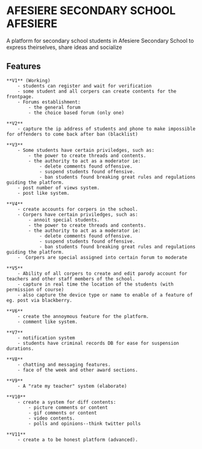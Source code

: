 # AFESIERE SECONDARY SCHOOL AFESIERE
A platform for secondary school students in Afesiere Secondary School to express theirselves, share ideas and socialize

## Features

    **V1** (Working)
        - students can register and wait for verification
        - some student and all corpers can create contents for the frontpage.
        - Forums establishment:
            - the general forum
            - the choice based forum (only one)

    **V2**
        - capture the ip address of students and phone to make impossible for offenders to come back after ban (blacklist)

    **V3**
        - Some students have certain priviledges, such as:
            - the power to create threads and contents.
            - the authority to act as a moderator ie:
                - delete comments found offensive.
                - suspend students found offensive.
                - ban students found breaking great rules and regulations guiding the platform.
        - post number of views system.
        - post like system.

    **V4**
        - create accounts for corpers in the school.
        - Corpers have certain priviledges, such as:
            - annoit special students.
            - the power to create threads and contents.
            - the authority to act as a moderator ie:
                - delete comments found offensive.
                - suspend students found offensive.
                - ban students found breaking great rules and regulations guiding the platform.
        -  Corpers are special assigned into certain forum to moderate

    **V5**
        - Ability of all corpers to create and edit parody account for teachers and other staff members of the school.
        - capture in real time the location of the students (with permission of course)
        - also capture the device type or name to enable of a feature of eg. post via blackberry.

    **V6**
        - create the annoymous feature for the platform.
        - comment like system.

    **V7**
        - notification system
        - students have criminal records DB for ease for suspension durations.

    **V8**
        - chatting and messaging features.
        - face of the week and other award sections.

    **V9**
        - A "rate my teacher" system (elaborate)

    **V10**
        - create a system for diff contents:
            - picture comments or content
            - gif comments or content
            - video contents.
            - polls and opinions--think twitter polls

    **V11**
        - create a to be honest platform (advanced).

